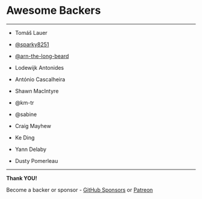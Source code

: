 # Awesome Backers

---

- Tomáš Lauer
- [@sparky8251](https://github.com/sparky8251)
- [@arn-the-long-beard](https://github.com/arn-the-long-beard)

- Lodewijk Antonides
- António Cascalheira
- Shawn MacIntyre
- @km-tr
- @sabine
- Craig Mayhew
- Ke Ding
- Yann Delaby
- Dusty Pomerleau

---

**Thank YOU!**

Become a backer or sponsor - [GitHub Sponsors](https://github.com/sponsors/MartinKavik) or [Patreon](https://www.patreon.com/martinkavik)

